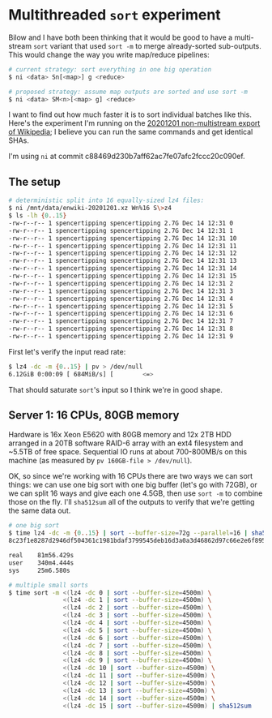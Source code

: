 # Multithreaded `sort` experiment
Bilow and I have both been thinking that it would be good to have a multi-stream
`sort` variant that used `sort -m` to merge already-sorted sub-outputs. This
would change the way you write map/reduce pipelines:

```sh
# current strategy: sort everything in one big operation
$ ni <data> Sn[<map>] g <reduce>

# proposed strategy: assume map outputs are sorted and use sort -m
$ ni <data> SM<n>[<map> g] <reduce>
```

I want to find out how much faster it is to sort individual batches like this.
Here's the experiment I'm running on the [20201201 non-multistream export of
Wikipedia](https://dumps.wikimedia.org/enwiki/20201201/enwiki-20201201-pages-articles.xml.bz2);
I believe you can run the same commands and get identical SHAs.

I'm using `ni` at commit c88469d230b7aff62ac7fe07afc2fccc20c090ef.


## The setup
```sh
# deterministic split into 16 equally-sized lz4 files:
$ ni /mnt/data/enwiki-20201201.xz Wn%16 S\>z4
$ ls -lh {0..15}
-rw-r--r-- 1 spencertipping spencertipping 2.7G Dec 14 12:31 0
-rw-r--r-- 1 spencertipping spencertipping 2.7G Dec 14 12:31 1
-rw-r--r-- 1 spencertipping spencertipping 2.7G Dec 14 12:31 10
-rw-r--r-- 1 spencertipping spencertipping 2.7G Dec 14 12:31 11
-rw-r--r-- 1 spencertipping spencertipping 2.7G Dec 14 12:31 12
-rw-r--r-- 1 spencertipping spencertipping 2.7G Dec 14 12:31 13
-rw-r--r-- 1 spencertipping spencertipping 2.7G Dec 14 12:31 14
-rw-r--r-- 1 spencertipping spencertipping 2.7G Dec 14 12:31 15
-rw-r--r-- 1 spencertipping spencertipping 2.7G Dec 14 12:31 2
-rw-r--r-- 1 spencertipping spencertipping 2.7G Dec 14 12:31 3
-rw-r--r-- 1 spencertipping spencertipping 2.7G Dec 14 12:31 4
-rw-r--r-- 1 spencertipping spencertipping 2.7G Dec 14 12:31 5
-rw-r--r-- 1 spencertipping spencertipping 2.7G Dec 14 12:31 6
-rw-r--r-- 1 spencertipping spencertipping 2.7G Dec 14 12:31 7
-rw-r--r-- 1 spencertipping spencertipping 2.7G Dec 14 12:31 8
-rw-r--r-- 1 spencertipping spencertipping 2.7G Dec 14 12:31 9
```

First let's verify the input read rate:

```sh
$ lz4 -dc -m {0..15} | pv > /dev/null
6.12GiB 0:00:09 [ 684MiB/s] [        <=>                                       ]
```

That should saturate `sort`'s input so I think we're in good shape.


## Server 1: 16 CPUs, 80GB memory
Hardware is 16x Xeon E5620 with 80GB memory and 12x 2TB HDD arranged in a
20TB software RAID-6 array with an ext4 filesystem and ~5.5TB of free space.
Sequential IO runs at about 700-800MB/s on this machine (as measured by
`pv 160GB-file > /dev/null`).

OK, so since we're working with 16 CPUs there are two ways we can sort things:
we can use one big sort with one big buffer (let's go with 72GB), or we can
split 16 ways and give each one 4.5GB, then use `sort -m` to combine those on
the fly. I'll `sha512sum` all of the outputs to verify that we're getting the
same data out.

```sh
# one big sort
$ time lz4 -dc -m {0..15} | sort --buffer-size=72g --parallel=16 | sha512sum
8c23f1e8287d2946df504361c1981bdaf3799545deb16d3a0a3d46862d97c66e2e6f8956f596178d161f6be9894f41734bb1b9a1d7b5134e473c543120e00549  -

real    81m56.429s
user    340m4.444s
sys     25m6.580s

# multiple small sorts
$ time sort -m <(lz4 -dc 0 | sort --buffer-size=4500m) \
               <(lz4 -dc 1 | sort --buffer-size=4500m) \
               <(lz4 -dc 2 | sort --buffer-size=4500m) \
               <(lz4 -dc 3 | sort --buffer-size=4500m) \
               <(lz4 -dc 4 | sort --buffer-size=4500m) \
               <(lz4 -dc 5 | sort --buffer-size=4500m) \
               <(lz4 -dc 6 | sort --buffer-size=4500m) \
               <(lz4 -dc 7 | sort --buffer-size=4500m) \
               <(lz4 -dc 8 | sort --buffer-size=4500m) \
               <(lz4 -dc 9 | sort --buffer-size=4500m) \
               <(lz4 -dc 10 | sort --buffer-size=4500m) \
               <(lz4 -dc 11 | sort --buffer-size=4500m) \
               <(lz4 -dc 12 | sort --buffer-size=4500m) \
               <(lz4 -dc 13 | sort --buffer-size=4500m) \
               <(lz4 -dc 14 | sort --buffer-size=4500m) \
               <(lz4 -dc 15 | sort --buffer-size=4500m) | sha512sum
```
